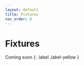 ```yaml
---
layout: default
title: Fixtures
nav_order: 8
---
```


# Fixtures

Coming soon
{: .label .label-yellow }